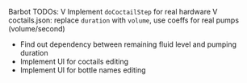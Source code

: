 Barbot TODOs:
 V Implement `doCoctailStep` for real hardware
 V coctails.json: replace `duration` with `volume`, use coeffs for real pumps (volume/second)

 * Find out dependency between remaining fluid level and pumping duration
 * Implement UI for coctails editing
 * Implement UI for bottle names editing
